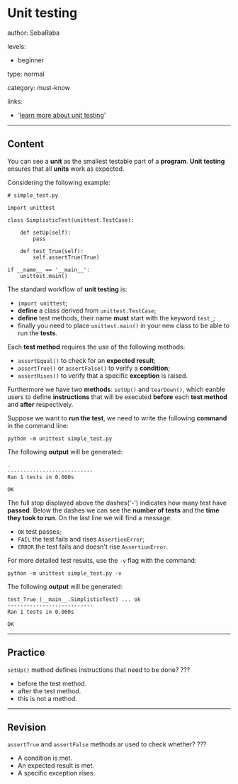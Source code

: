 # Unit testing
author: SebaRaba

levels:

  - beginner

type: normal

category: must-know

links:

  - '[learn more about unit testing](https://docs.python.org/3/library/unittest.html)'

---
## Content

You can see a **unit** as the smallest testable part of a **program**. **Unit testing** ensures that all **units** work as expected.

Considering the following example:

```
# simple_test.py

import unittest

class SimplisticTest(unittest.TestCase):

    def setUp(self):
        pass

    def test_True(self):
        self.assertTrue(True)

if __name__ == '__main__':
    unittest.main()
```

The standard workflow of **unit testing** is:
- `import unittest`;
- **define** a class derived from `unittest.TestCase`;
- **define** test methods, their name **must** start with the keyword `test_`;
- finally you need to place `unittest.main()` in your new class to be able to run the **tests**.

Each **test method** requires the use of the following methods:
- `assertEqual()` to check for an **expected result**;
- `assertTrue()` or `assertFalse()` to verify a **condition**;
- `assertRises()` to verify that a specific **exception** is raised.

Furthermore we have two **methods**: `setUp()` and `tearDown()`, which eanble users to define **instructions** that will be executed **before** each **test method** and **after** respectively.

Suppose we want to **run the test**, we need to write the following **command** in the command line:

```
python -m unittest simple_test.py
```
The following **output** will be generated:

```
.
---------------------------
Ran 1 tests in 0.000s

OK
```
The full stop displayed above the dashes('-') indicates how many test have **passed**. Below the dashes we can see the **number of tests** and the **time they took to run**. On the last line we will find a message:
- `OK` test passes;
- `FAIL` the test fails and rises `AssertionError`;
- `ERROR` the test fails and doesn't rise `AssertionError`.

For more detailed test results, use the `-v` flag with the command:
```
python -m unittest simple_test.py -v
```
The following **output** will be generated:
```
test_True (__main__.SimplisticTest) ... ok
---------------------------
Ran 1 tests in 0.000s

OK
```
---
## Practice

`setUp()` method defines instructions that need to be done?
???

* before the test method.
* after the test method.
* this is not a method.

---
## Revision

`assertTrue` and `assertFalse` methods ar used to check whether?
???

* A condition is met.
* An expected result is met.
* A specific exception rises.
